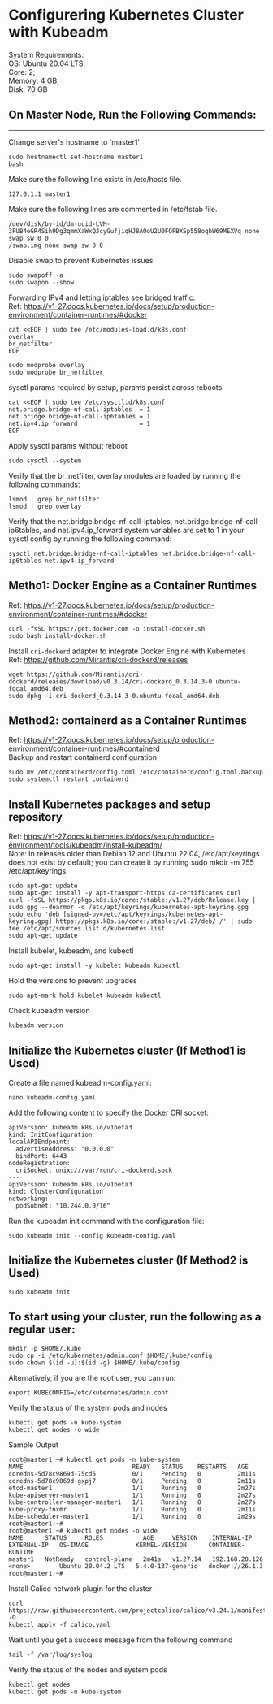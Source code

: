 # Configurering Kubernetes Cluster with Kubeadm

System Requirements:  
OS: Ubuntu 20.04 LTS;  
Core: 2;  
Memory: 4 GB;  
Disk: 70 GB

On Master Node, Run the Following Commands:
-------------------------------------------
-------------------------------------------
Change server's hostname to 'master1'
```
sudo hostnamectl set-hostname master1
bash
```

Make sure the following line exists in /etc/hosts file.
```
127.0.1.1 master1
```

Make sure the following lines are commented in /etc/fstab file.
```
/dev/disk/by-id/dm-uuid-LVM-3FUB4eGR4Sih9Dg3qmmXaWxQJcyGufjiqHJ8AOoU2U0FOPBXSp558oqhW69MEXVq none swap sw 0 0
/swap.img none swap sw 0 0
```

Disable swap to prevent Kubernetes issues
```
sudo swapoff -a
sudo swapon --show
```

Forwarding IPv4 and letting iptables see bridged traffic:  
Ref: https://v1-27.docs.kubernetes.io/docs/setup/production-environment/container-runtimes/#docker
```
cat <<EOF | sudo tee /etc/modules-load.d/k8s.conf
overlay
br_netfilter
EOF
```
```
sudo modprobe overlay
sudo modprobe br_netfilter
```
sysctl params required by setup, params persist across reboots
```
cat <<EOF | sudo tee /etc/sysctl.d/k8s.conf
net.bridge.bridge-nf-call-iptables  = 1
net.bridge.bridge-nf-call-ip6tables = 1
net.ipv4.ip_forward                 = 1
EOF
```
Apply sysctl params without reboot
```
sudo sysctl --system
```
Verify that the br_netfilter, overlay modules are loaded by running the following commands:
```
lsmod | grep br_netfilter
lsmod | grep overlay
```
Verify that the net.bridge.bridge-nf-call-iptables, net.bridge.bridge-nf-call-ip6tables, and net.ipv4.ip_forward system variables are set to 1 in your sysctl config by running the following command:
```
sysctl net.bridge.bridge-nf-call-iptables net.bridge.bridge-nf-call-ip6tables net.ipv4.ip_forward
```


Metho1: Docker Engine as a Container Runtimes
---------------------------------------
Ref: https://v1-27.docs.kubernetes.io/docs/setup/production-environment/container-runtimes/#docker
```
curl -fsSL https://get.docker.com -o install-docker.sh
sudo bash install-docker.sh
```
Install ```cri-dockerd``` adapter to integrate Docker Engine with Kubernetes  
Ref: https://github.com/Mirantis/cri-dockerd/releases
```
wget https://github.com/Mirantis/cri-dockerd/releases/download/v0.3.14/cri-dockerd_0.3.14.3-0.ubuntu-focal_amd64.deb
sudo dpkg -i cri-dockerd_0.3.14.3-0.ubuntu-focal_amd64.deb
```

Method2: containerd as a Container Runtimes
-------------------------------------------
Ref: https://v1-27.docs.kubernetes.io/docs/setup/production-environment/container-runtimes/#containerd  
Backup and restart containerd configuration
```
sudo mv /etc/containerd/config.toml /etc/containerd/config.toml.backup
sudo systemctl restart containerd
````




Install Kubernetes packages and setup repository
------------------------------------------------
Ref: https://v1-27.docs.kubernetes.io/docs/setup/production-environment/tools/kubeadm/install-kubeadm/  
Note: In releases older than Debian 12 and Ubuntu 22.04, /etc/apt/keyrings does not exist by default; you can create it by running sudo mkdir -m 755 /etc/apt/keyrings
```
sudo apt-get update
sudo apt-get install -y apt-transport-https ca-certificates curl
curl -fsSL https://pkgs.k8s.io/core:/stable:/v1.27/deb/Release.key | sudo gpg --dearmor -o /etc/apt/keyrings/kubernetes-apt-keyring.gpg
sudo echo 'deb [signed-by=/etc/apt/keyrings/kubernetes-apt-keyring.gpg] https://pkgs.k8s.io/core:/stable:/v1.27/deb/ /' | sudo tee /etc/apt/sources.list.d/kubernetes.list
sudo apt-get update
```

Install kubelet, kubeadm, and kubectl
```
sudo apt-get install -y kubelet kubeadm kubectl
```

Hold the versions to prevent upgrades
```
sudo apt-mark hold kubelet kubeadm kubectl
```

Check kubeadm version
```
kubeadm version
```


Initialize the Kubernetes cluster (If Method1 is Used)
-------------------------------------------------------------------------------
Create a file named kubeadm-config.yaml:
```
nano kubeadm-config.yaml
```
Add the following content to specify the Docker CRI socket:
```
apiVersion: kubeadm.k8s.io/v1beta3
kind: InitConfiguration
localAPIEndpoint:
  advertiseAddress: "0.0.0.0"
  bindPort: 6443
nodeRegistration:
  criSocket: unix:///var/run/cri-dockerd.sock
---
apiVersion: kubeadm.k8s.io/v1beta3
kind: ClusterConfiguration
networking:
  podSubnet: "10.244.0.0/16"
```
Run the kubeadm init command with the configuration file:
```
sudo kubeadm init --config kubeadm-config.yaml
```

Initialize the Kubernetes cluster (If Method2 is Used)
----------------------------------------------------------------------------
```
sudo kubeadm init
```

To start using your cluster, run the following as a regular user:
----------------------------------------------------------------
```
mkdir -p $HOME/.kube
sudo cp -i /etc/kubernetes/admin.conf $HOME/.kube/config
sudo chown $(id -u):$(id -g) $HOME/.kube/config
```

Alternatively, if you are the root user, you can run:
```
export KUBECONFIG=/etc/kubernetes/admin.conf
```

Verify the status of the system pods and nodes
```
kubectl get pods -n kube-system
kubectl get nodes -o wide
```
Sample Output  
```
root@master1:~# kubectl get pods -n kube-system
NAME                              READY   STATUS    RESTARTS   AGE
coredns-5d78c9869d-75cd5          0/1     Pending   0          2m11s
coredns-5d78c9869d-gxpj7          0/1     Pending   0          2m11s
etcd-master1                      1/1     Running   0          2m27s
kube-apiserver-master1            1/1     Running   0          2m27s
kube-controller-manager-master1   1/1     Running   0          2m27s
kube-proxy-fnxmr                  1/1     Running   0          2m11s
kube-scheduler-master1            1/1     Running   0          2m29s
root@master1:~# 
root@master1:~# kubectl get nodes -o wide
NAME      STATUS     ROLES           AGE     VERSION    INTERNAL-IP      EXTERNAL-IP   OS-IMAGE             KERNEL-VERSION      CONTAINER-RUNTIME
master1   NotReady   control-plane   2m41s   v1.27.14   192.168.20.126   <none>        Ubuntu 20.04.2 LTS   5.4.0-137-generic   docker://26.1.3
root@master1:~# 
```
Install Calico network plugin for the cluster
```
curl https://raw.githubusercontent.com/projectcalico/calico/v3.24.1/manifests/calico.yaml -O
kubectl apply -f calico.yaml
```

Wait until you get a success message from the following command
```
tail -f /var/log/syslog
```

Verify the status of the nodes and system pods
```
kubectl get nodes
kubectl get pods -n kube-system
```
